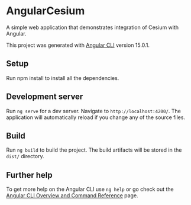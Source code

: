 # AngularCesium

A simple web application that demonstrates integration of Cesium with Angular.

This project was generated with [Angular CLI](https://github.com/angular/angular-cli) version 15.0.1.

## Setup

Run npm install to install all the dependencies.

## Development server

Run `ng serve` for a dev server. Navigate to `http://localhost:4200/`. The application will automatically reload if you change any of the source files.


## Build

Run `ng build` to build the project. The build artifacts will be stored in the `dist/` directory.

## Further help

To get more help on the Angular CLI use `ng help` or go check out the [Angular CLI Overview and Command Reference](https://angular.io/cli) page.
